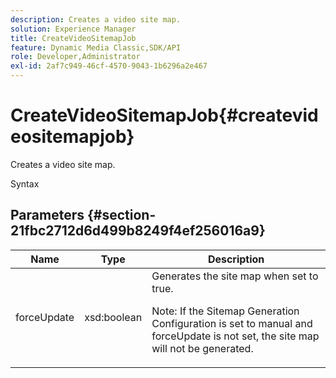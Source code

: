 ```yaml
---
description: Creates a video site map.
solution: Experience Manager
title: CreateVideoSitemapJob
feature: Dynamic Media Classic,SDK/API
role: Developer,Administrator
exl-id: 2af7c949-46cf-4570-9043-1b6296a2e467
---
```

# CreateVideoSitemapJob{#createvideositemapjob}

Creates a video site map.

 Syntax 

## Parameters {#section-21fbc2712d6d499b8249f4ef256016a9}

<table id="table_7B459A9D55CE49A38D8A77CBD229033A"> 
 <thead> 
  <tr> 
   <th colname="col1" class="entry"> Name </th> 
   <th colname="col2" class="entry"> Type </th> 
   <th colname="col3" class="entry"> Description </th> 
  </tr> 
 </thead>
 <tbody> 
  <tr> 
   <td colname="col1"> <span class="codeph"> <span class="varname"> forceUpdate</span> </span> </td> 
   <td colname="col2"> <span class="codeph"> xsd:boolean</span> </td> 
   <td colname="col3">Generates the site map when set to <span class="codeph"> true</span>. <p><p>Note: If the Sitemap Generation Configuration is set to manual and <span class="codeph"> forceUpdate</span> is not set, the site map will not be generated. </p></p></td> 
  </tr> 
 </tbody> 
</table>
